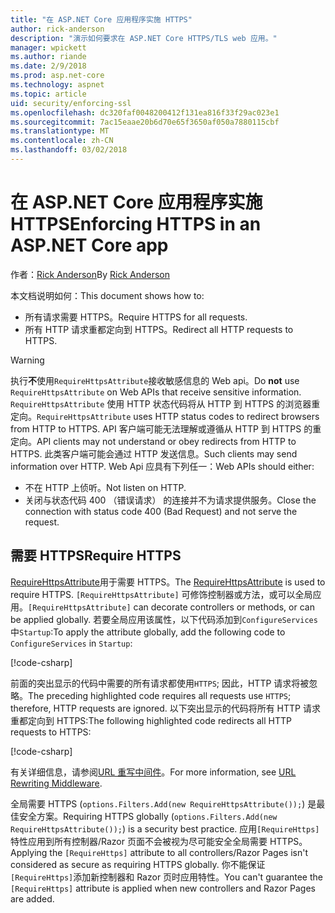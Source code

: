 ```yaml
---
title: "在 ASP.NET Core 应用程序实施 HTTPS"
author: rick-anderson
description: "演示如何要求在 ASP.NET Core HTTPS/TLS web 应用。"
manager: wpickett
ms.author: riande
ms.date: 2/9/2018
ms.prod: asp.net-core
ms.technology: aspnet
ms.topic: article
uid: security/enforcing-ssl
ms.openlocfilehash: dc320faf0048200412f131ea816f33f29ac023e1
ms.sourcegitcommit: 7ac15eaae20b6d70e65f3650af050a7880115cbf
ms.translationtype: MT
ms.contentlocale: zh-CN
ms.lasthandoff: 03/02/2018
---
```

# <a name="enforcing-https-in-an-aspnet-core-app"></a><span data-ttu-id="c24c9-103">在 ASP.NET Core 应用程序实施 HTTPS</span><span class="sxs-lookup"><span data-stu-id="c24c9-103">Enforcing HTTPS in an ASP.NET Core app</span></span>

<span data-ttu-id="c24c9-104">作者：[Rick Anderson](https://twitter.com/RickAndMSFT)</span><span class="sxs-lookup"><span data-stu-id="c24c9-104">By [Rick Anderson](https://twitter.com/RickAndMSFT)</span></span>

<span data-ttu-id="c24c9-105">本文档说明如何：</span><span class="sxs-lookup"><span data-stu-id="c24c9-105">This document shows how to:</span></span>

- <span data-ttu-id="c24c9-106">所有请求需要 HTTPS。</span><span class="sxs-lookup"><span data-stu-id="c24c9-106">Require HTTPS for all requests.</span></span>
- <span data-ttu-id="c24c9-107">所有 HTTP 请求重都定向到 HTTPS。</span><span class="sxs-lookup"><span data-stu-id="c24c9-107">Redirect all HTTP requests to HTTPS.</span></span>

> [!WARNING]
> <span data-ttu-id="c24c9-108">执行**不**使用`RequireHttpsAttribute`接收敏感信息的 Web api。</span><span class="sxs-lookup"><span data-stu-id="c24c9-108">Do **not** use `RequireHttpsAttribute` on Web APIs that receive sensitive information.</span></span> <span data-ttu-id="c24c9-109">`RequireHttpsAttribute` 使用 HTTP 状态代码将从 HTTP 到 HTTPS 的浏览器重定向。</span><span class="sxs-lookup"><span data-stu-id="c24c9-109">`RequireHttpsAttribute` uses HTTP status codes to redirect browsers from HTTP to HTTPS.</span></span> <span data-ttu-id="c24c9-110">API 客户端可能无法理解或遵循从 HTTP 到 HTTPS 的重定向。</span><span class="sxs-lookup"><span data-stu-id="c24c9-110">API clients may not understand or obey redirects from HTTP to HTTPS.</span></span> <span data-ttu-id="c24c9-111">此类客户端可能会通过 HTTP 发送信息。</span><span class="sxs-lookup"><span data-stu-id="c24c9-111">Such clients may send information over HTTP.</span></span> <span data-ttu-id="c24c9-112">Web Api 应具有下列任一：</span><span class="sxs-lookup"><span data-stu-id="c24c9-112">Web APIs should either:</span></span>
>
>* <span data-ttu-id="c24c9-113">不在 HTTP 上侦听。</span><span class="sxs-lookup"><span data-stu-id="c24c9-113">Not listen on HTTP.</span></span>
>* <span data-ttu-id="c24c9-114">关闭与状态代码 400 （错误请求） 的连接并不为请求提供服务。</span><span class="sxs-lookup"><span data-stu-id="c24c9-114">Close the connection with status code 400 (Bad Request) and not serve the request.</span></span>

## <a name="require-https"></a><span data-ttu-id="c24c9-115">需要 HTTPS</span><span class="sxs-lookup"><span data-stu-id="c24c9-115">Require HTTPS</span></span>

<span data-ttu-id="c24c9-116">[RequireHttpsAttribute](/dotnet/api/Microsoft.AspNetCore.Mvc.RequireHttpsAttribute)用于需要 HTTPS。</span><span class="sxs-lookup"><span data-stu-id="c24c9-116">The [RequireHttpsAttribute](/dotnet/api/Microsoft.AspNetCore.Mvc.RequireHttpsAttribute) is used to require HTTPS.</span></span> <span data-ttu-id="c24c9-117">`[RequireHttpsAttribute]` 可修饰控制器或方法，或可以全局应用。</span><span class="sxs-lookup"><span data-stu-id="c24c9-117">`[RequireHttpsAttribute]` can decorate controllers or methods, or can be applied globally.</span></span> <span data-ttu-id="c24c9-118">若要全局应用该属性，以下代码添加到`ConfigureServices`中`Startup`:</span><span class="sxs-lookup"><span data-stu-id="c24c9-118">To apply the attribute globally, add the following code to `ConfigureServices` in `Startup`:</span></span>

[!code-csharp[](authentication/accconfirm/sample/WebApp1/Startup.cs?name=snippet2&highlight=4-999)]

<span data-ttu-id="c24c9-119">前面的突出显示的代码中需要的所有请求都使用`HTTPS`; 因此，HTTP 请求将被忽略。</span><span class="sxs-lookup"><span data-stu-id="c24c9-119">The preceding highlighted code requires all requests use `HTTPS`; therefore, HTTP requests are ignored.</span></span> <span data-ttu-id="c24c9-120">以下突出显示的代码将所有 HTTP 请求重都定向到 HTTPS:</span><span class="sxs-lookup"><span data-stu-id="c24c9-120">The following highlighted code redirects all HTTP requests to HTTPS:</span></span>

[!code-csharp[](authentication/accconfirm/sample/WebApp1/Startup.cs?name=snippet_AddRedirectToHttps&highlight=7-999)]

<span data-ttu-id="c24c9-121">有关详细信息，请参阅[URL 重写中间件](xref:fundamentals/url-rewriting)。</span><span class="sxs-lookup"><span data-stu-id="c24c9-121">For more information, see [URL Rewriting Middleware](xref:fundamentals/url-rewriting).</span></span>

<span data-ttu-id="c24c9-122">全局需要 HTTPS (`options.Filters.Add(new RequireHttpsAttribute());`) 是最佳安全方案。</span><span class="sxs-lookup"><span data-stu-id="c24c9-122">Requiring HTTPS globally (`options.Filters.Add(new RequireHttpsAttribute());`) is a security best practice.</span></span> <span data-ttu-id="c24c9-123">应用`[RequireHttps]`特性应用到所有控制器/Razor 页面不会被视为尽可能安全全局需要 HTTPS。</span><span class="sxs-lookup"><span data-stu-id="c24c9-123">Applying the `[RequireHttps]` attribute to all controllers/Razor Pages isn't considered as secure as requiring HTTPS globally.</span></span> <span data-ttu-id="c24c9-124">你不能保证`[RequireHttps]`添加新控制器和 Razor 页时应用特性。</span><span class="sxs-lookup"><span data-stu-id="c24c9-124">You can't guarantee the `[RequireHttps]` attribute is applied when new controllers and Razor Pages are added.</span></span>